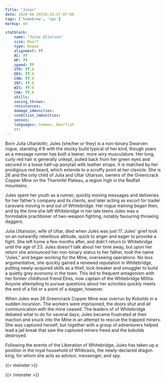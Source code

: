 ```yaml
---
Title: "Jules"
date: 2020-06-29T20:18:57-07:00
tags: ['homebrew', 'npc']
markup: md

statblock:
    name: "Jules Ultarson"
    size: Dwarf
    type: Rogue
    alignment: ??
    AC: ??
    HP: ??
    speed: ??
    STR: ??,0
    DEX: ??,0
    CON: ??,0
    INT: ??,0
    WIS: ??,0
    CHA: ??,0
    skills:
    saving_throws:
    resistances:
    damage_immunities:
    condition_immunities: 
    senses:
    languages: Common, Dwarfish
    cr:
---
```


Born Julia Ultardottir, Jules (she/her or they) is a non-binary Dwarven rogue, standing 4'6 with the
stocky build typical of her kind, though years as a message runner has built a leaner, more wiry
musculature. Her long, curly red hair is generally unkept, pulled back from her green eyes and
secured in a loose half-up ponytail with leather straps. It is matched by her prodigious red beard,
which extends to a scruffy point at her clavicle. She is 26 and the only child of Julia and Ultar
Ultarson, owners of the Greencrack Copper Mine on the Thorimfel Plateau, a region high in the
Redfall mountains. 

Jules spent her youth as a runner, quickly moving messages and deliveries for her father's company
and its clients, and later acting as escort for trader caravans moving in and out of Whitebridge.
Her rogue training began then, and by the time she left Whitebridge in her late teens Jules was a
formidable practitioner of two-weapon fighting, notably favouring throwing daggers.

Julia Ultarsson, wife of Ultar, died when Jules was just 17. Jules' grief took on an outwardly
rebellious attitude, quick to anger and eager to provoke a fight. She left home a few months after,
and didn't return to Whitebridge until the age of 23. Jules doesn't talk about her time away, but
upon her return she announced her non-binary status to her father, took the name "Jules," and began
working for the Mine, overseeing operations. No less argumentative, she quickly gained a renewed
reputation in Whitebridge, putting newly-acquired skills as a thief, lock-breaker and smuggler to
build a quietly grey economy in the town. This led to frequent antagonism with her former childhood
friend Elres, now captain of the Whitebridge Militia. Anyone attempting to pursue questions about
her activities quickly meets the end of a fist or a point of a dagger, however.

When Jules was 26 Greencrack Copper Mine was overrun by Kobolds in a sudden incursion. The workers
were imprisoned, the doors shut and all communication with the mine ceased. The leaders of of
Whitebridge debated what to do for several days; Jules became frustrated at their inaction and snuck
into the Mine in an attempt to rescue the trapped miners. She was captured herself, but together
with a group of adventurers helped lead a jail break that saw the captured miners freed and the
kobolds destroyed.

Following the events of the Liberation of Whitebridge, Jules has taken up a position in the royal
household of Whibraxis, the newly-declared dragon king, for whom she acts as advisor, messenger, and
spy.


{{< monster >}}

{{< /monster >}}
